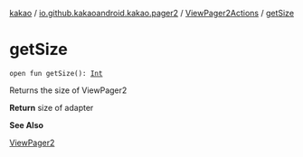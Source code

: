 [kakao](../../index.md) / [io.github.kakaoandroid.kakao.pager2](../index.md) / [ViewPager2Actions](index.md) / [getSize](./get-size.md)

# getSize

`open fun getSize(): `[`Int`](https://kotlinlang.org/api/latest/jvm/stdlib/kotlin/-int/index.html)

Returns the size of ViewPager2

**Return**
size of adapter

**See Also**

[ViewPager2](#)

